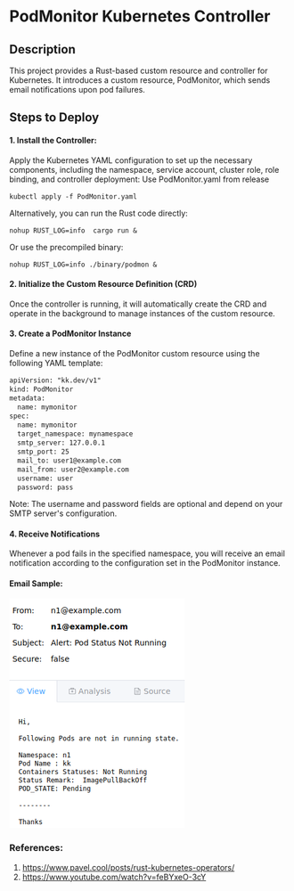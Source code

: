 # PodMonitor Kubernetes Controller

## Description
This project provides a Rust-based custom resource and controller for Kubernetes. It introduces a custom resource, PodMonitor, which sends email notifications upon pod failures.

## Steps to Deploy
#### 1. Install the Controller:

Apply the Kubernetes YAML configuration to set up the necessary components, including the namespace, service account, cluster role, role binding, and controller deployment:
Use PodMonitor.yaml from release
```
kubectl apply -f PodMonitor.yaml
```

Alternatively, you can run the Rust code directly:

```
nohup RUST_LOG=info  cargo run &
```
Or use the precompiled binary:

```
nohup RUST_LOG=info ./binary/podmon &
``` 
#### 2. Initialize the Custom Resource Definition (CRD)
Once the controller is running, it will automatically create the CRD and operate in the background to manage instances of the custom resource.

#### 3. Create a PodMonitor Instance

Define a new instance of the PodMonitor custom resource using the following YAML template:

```
apiVersion: "kk.dev/v1"
kind: PodMonitor
metadata:
  name: mymonitor
spec:
  name: mymonitor
  target_namespace: mynamespace
  smtp_server: 127.0.0.1
  smtp_port: 25
  mail_to: user1@example.com
  mail_from: user2@example.com
  username: user
  password: pass

```
Note: The username and password fields are optional and depend on your SMTP server's configuration.

#### 4. Receive Notifications
Whenever a pod fails in the specified namespace, you will receive an email notification according to the configuration set in the PodMonitor instance.


#### Email Sample:

![alt text](image.png)


### References:

1. https://www.pavel.cool/posts/rust-kubernetes-operators/
2. https://www.youtube.com/watch?v=feBYxeO-3cY
